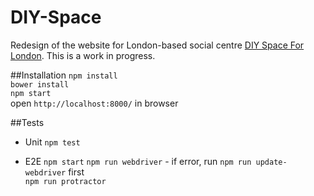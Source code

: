 DIY-Space
======

Redesign of the website for London-based social centre [DIY Space For London](http://www.diyspaceforlondon.org). This is a work in progress.

##Installation
`npm install`  
`bower install`  
`npm start`  
open `http://localhost:8000/` in browser

##Tests

- Unit
`npm test`

- E2E
`npm start`
`npm run webdriver` - if error, run `npm run update-webdriver` first  
`npm run protractor`
